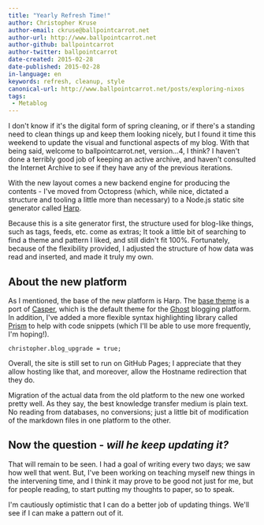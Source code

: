 ```yaml
---
title: "Yearly Refresh Time!"
author: Christopher Kruse
author-email: ckruse@ballpointcarrot.net
author-url: http://www.ballpointcarrot.net
author-github: ballpointcarrot
author-twitter: ballpointcarrot
date-created: 2015-02-28
date-published: 2015-02-28
in-language: en
keywords: refresh, cleanup, style
canonical-url: http://www.ballpointcarrot.net/posts/exploring-nixos
tags:
 - Metablog
---
```

I don't know if it's the digital form of spring cleaning, or if there's a standing need to clean things up
and keep them looking nicely, but I found it time this weekend to update the visual and functional aspects
of my blog. With that being said, welcome to ballpointcarrot.net, version...4, I think?  I haven't done a 
terribly good job of keeping an active archive, and haven't consulted the Internet Archive to see if they
have any of the previous iterations.

With the new layout comes a new backend engine for producing the contents - I've moved from Octopress 
(which, while nice, dictated a structure and tooling a little more than necessary) to a Node.js static 
site generator called [Harp](http://harpjs.com/). 

Because this is a site generator first, the structure used for blog-like things, such as tags, feeds, etc.
come as extras; It took a little bit of searching to find a theme and pattern I liked, and still didn't 
fit 100%. Fortunately, because of the flexibility provided, I adjusted the structure of how data was read
and inserted, and made it truly my own.

## About the new platform ##

As I mentioned, the base of the new platform is Harp. The [base theme](https://github.com/kennethormandy/hb-casper) 
is a port of [Casper](https://github.com/TryGhost/Casper), which is the default theme for the 
[Ghost](https://ghost.org/) blogging platform. In addition, I've added a more flexible syntax 
highlighting library called [Prism](http://prismjs.com/) to help with code snippets (which I'll be able 
to use more frequently, I'm hoping!). 

```lang-javascript
christopher.blog_upgrade = true;
```

Overall, the site is still set to run on GitHub Pages; I appreciate
that they allow hosting like that, and moreover, allow the Hostname redirection that they do.

Migration of the actual data from the old platform to the new one worked pretty well. As they say, the 
best knowledge transfer medium is plain text. No reading from databases, no conversions; just a little bit
of modification of the markdown files in one platform to the other.

## Now the question - _will he keep updating it?_ ##

That will remain to be seen. I had a goal of writing every two days; we saw how well that went. But, I've
been working on teaching myself new things in the intervening time, and I think it may prove to be good 
not just for me, but for people reading, to start putting my thoughts to paper, so to speak.

I'm cautiously optimistic that I can do a better job of updating things. We'll see if I can make a pattern
out of it.
